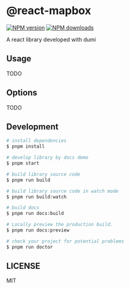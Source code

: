 # @react-mapbox

[![NPM version](https://img.shields.io/npm/v/@react-mapbox.svg?style=flat)](https://npmjs.org/package/@react-mapbox)
[![NPM downloads](http://img.shields.io/npm/dm/@react-mapbox.svg?style=flat)](https://npmjs.org/package/@react-mapbox)

A react library developed with dumi

## Usage

TODO

## Options

TODO

## Development

```bash
# install dependencies
$ pnpm install

# develop library by docs demo
$ pnpm start

# build library source code
$ pnpm run build

# build library source code in watch mode
$ pnpm run build:watch

# build docs
$ pnpm run docs:build

# Locally preview the production build.
$ pnpm run docs:preview

# check your project for potential problems
$ pnpm run doctor
```

## LICENSE

MIT
